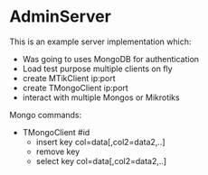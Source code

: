 # AdminServer

This is an example server implementation which:
- Was going to uses MongoDB for authentication
- Load test purpose multiple clients on fly
- create MTikClient ip:port
- create TMongoClient ip:port
- interact with multiple Mongos or Mikrotiks

Mongo commands:
- TMongoClient #id 
  - insert key col=data[,col2=data2,..]
  - remove key
  - select key col=data[,col2=data2,..] 

